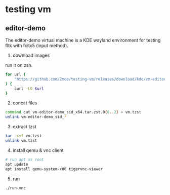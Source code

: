 # testing vm

## editor-demo

The editor-demo virtual machine is a KDE wayland environment for testing fltk with fcitx5 (input method).

1. download images

run it on zsh.

```zsh
for url (
    "https://github.com/2moe/testing-vm/releases/download/kde/vm-editor-demo_sid_x64.tar.zst.0"{0..2}
) {
    curl -LO $url
}
```

2. concat files

```zsh
command cat vm-editor-demo_sid_x64.tar.zst.0{0..2} > vm.tzst
unlink vm-editor-demo_sid_*
```

3. extract tzst

```sh
tar -xvf vm.tzst
unlink vm.tzst
```

4. install qemu & vnc client

```sh
# run apt as root
apt update
apt install qemu-system-x86 tigervnc-viewer
```

5. run

```sh
./run-vnc
```
